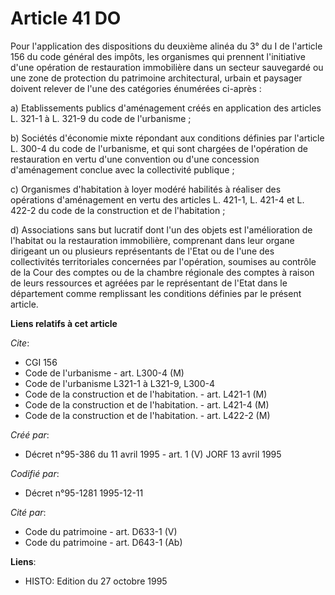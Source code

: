 # Article 41 DO

Pour l'application des dispositions du deuxième alinéa du 3° du I de l'article 156 du code général des impôts, les organismes
qui prennent l'initiative d'une opération de restauration immobilière dans un secteur sauvegardé ou une zone de protection du
patrimoine architectural, urbain et paysager doivent relever de l'une des catégories énumérées ci-après :

a) Etablissements publics d'aménagement créés en application des articles L. 321-1 à L. 321-9 du code de l'urbanisme ;

b) Sociétés d'économie mixte répondant aux conditions définies par l'article L. 300-4 du code de l'urbanisme, et qui sont
chargées de l'opération de restauration en vertu d'une convention ou d'une concession d'aménagement conclue avec la
collectivité publique ;

c) Organismes d'habitation à loyer modéré habilités à réaliser des opérations d'aménagement en vertu des articles L. 421-1,
L. 421-4 et L. 422-2 du code de la construction et de l'habitation ;

d) Associations sans but lucratif dont l'un des objets est l'amélioration de l'habitat ou la restauration immobilière,
comprenant dans leur organe dirigeant un ou plusieurs représentants de l'Etat ou de l'une des collectivités territoriales
concernées par l'opération, soumises au contrôle de la Cour des comptes ou de la chambre régionale des comptes à raison de
leurs ressources et agréées par le représentant de l'Etat dans le département comme remplissant les conditions définies par
le présent article.

**Liens relatifs à cet article**

_Cite_:

  - CGI 156
  - Code de l'urbanisme - art. L300-4 (M)
  - Code de l'urbanisme L321-1 à L321-9, L300-4
  - Code de la construction et de l'habitation. - art. L421-1 (M)
  - Code de la construction et de l'habitation. - art. L421-4 (M)
  - Code de la construction et de l'habitation. - art. L422-2 (M)

_Créé par_:

  - Décret n°95-386 du 11 avril 1995 - art. 1 (V) JORF 13 avril 1995

_Codifié par_:

  - Décret n°95-1281 1995-12-11

_Cité par_:

  - Code du patrimoine - art. D633-1 (V)
  - Code du patrimoine - art. D643-1 (Ab)

**Liens**:

  - HISTO: Edition du 27 octobre 1995

